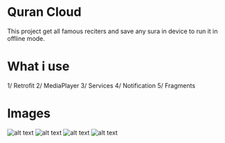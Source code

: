 # Quran Cloud
This project get all famous reciters and save any sura in device to run it in offline mode.

# What i use
1/ Retrofit
2/ MediaPlayer
3/ Services
4/ Notification
5/ Fragments

# Images
![alt text](https://i.ibb.co/tZvt4VN/Screenshot-20190913-134553.png)
![alt text](https://i.ibb.co/pd4SfTQ/Screenshot-20190913-134556.png)
![alt text](https://i.ibb.co/dB3HJmD/Screenshot-20190913-134617.png)
![alt text](https://i.ibb.co/H2RT0cn/Screenshot-20190913-134633.png)

